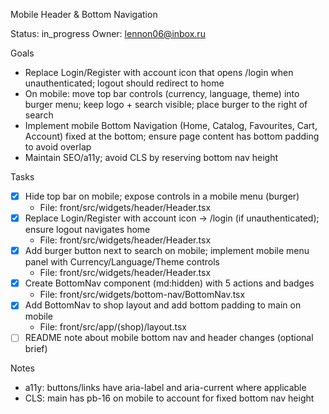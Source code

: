 Mobile Header & Bottom Navigation

Status: in_progress
Owner: lennon06@inbox.ru

Goals
- Replace Login/Register with account icon that opens /login when unauthenticated; logout should redirect to home
- On mobile: move top bar controls (currency, language, theme) into burger menu; keep logo + search visible; place burger to the right of search
- Implement mobile Bottom Navigation (Home, Catalog, Favourites, Cart, Account) fixed at the bottom; ensure page content has bottom padding to avoid overlap
- Maintain SEO/a11y; avoid CLS by reserving bottom nav height

Tasks
- [x] Hide top bar on mobile; expose controls in a mobile menu (burger)
  - File: front/src/widgets/header/Header.tsx
- [x] Replace Login/Register with account icon → /login (if unauthenticated); ensure logout navigates home
  - File: front/src/widgets/header/Header.tsx
- [x] Add burger button next to search on mobile; implement mobile menu panel with Currency/Language/Theme controls
  - File: front/src/widgets/header/Header.tsx
- [x] Create BottomNav component (md:hidden) with 5 actions and badges
  - File: front/src/widgets/bottom-nav/BottomNav.tsx
- [x] Add BottomNav to shop layout and add bottom padding to main on mobile
  - File: front/src/app/(shop)/layout.tsx
- [ ] README note about mobile bottom nav and header changes (optional brief)

Notes
- a11y: buttons/links have aria-label and aria-current where applicable
- CLS: main has pb-16 on mobile to account for fixed bottom nav height
